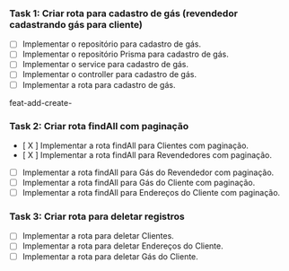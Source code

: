 ### Task 1: Criar rota para cadastro de gás (revendedor cadastrando gás para cliente)

- [ ] Implementar o repositório para cadastro de gás.
- [ ] Implementar o repositório Prisma para cadastro de gás.
- [ ] Implementar o service para cadastro de gás.
- [ ] Implementar o controller para cadastro de gás.
- [ ] Implementar a rota para cadastro de gás.

feat-add-create-

### Task 2: Criar rota findAll com paginação

- [ X ] Implementar a rota findAll para Clientes com paginação.
- [ X ] Implementar a rota findAll para Revendedores com paginação.
- [ ] Implementar a rota findAll para Gás do Revendedor com paginação.
- [ ] Implementar a rota findAll para Gás do Cliente com paginação.
- [ ] Implementar a rota findAll para Endereços do Cliente com paginação.

### Task 3: Criar rota para deletar registros

- [ ] Implementar a rota para deletar Clientes.
- [ ] Implementar a rota para deletar Endereços do Cliente.
- [ ] Implementar a rota para deletar Gás do Cliente.
